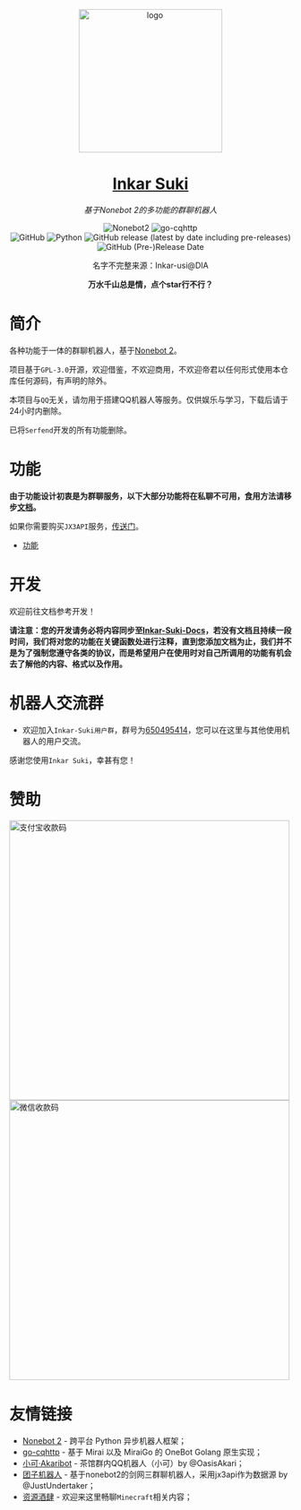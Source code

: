 <div align="center">
  <img width="256" src="https://inkar-suki.codethink.cn/Inkar-Suki-Docs/img/Logo.jpg" alt="logo">

# [Inkar Suki](https://www.inkar-suki.xyz)

_基于Nonebot 2的多功能的群聊机器人_

![Nonebot2](https://img.shields.io/badge/Nonebot2-Release_v2.0.0_beta.5-brightgreen)
![go-cqhttp](https://img.shields.io/badge/go--cqhttp-v1.0.0_rc3-brightgreen)
<br>
![GitHub](https://img.shields.io/github/license/codethink-cn/Inkar-Suki)
![Python](https://img.shields.io/badge/Python-3.8+-blue)
![GitHub release (latest by date including pre-releases)](https://img.shields.io/github/v/release/codethink-cn/Inkar-Suki?include_prereleases)
![GitHub (Pre-)Release Date](https://img.shields.io/github/release-date-pre/codethink-cn/Inkar-Suki)

名字不完整来源：Inkar-usi@DIA

**万水千山总是情，点个star行不行？**

</div>
    
# 简介

各种功能于一体的群聊机器人，基于[Nonebot 2](https://v2.nonebot.dev)。

项目基于`GPL-3.0`开源，欢迎借鉴，不欢迎商用，不欢迎帝君以任何形式使用本仓库任何源码，有声明的除外。

本项目与`QQ`无关，请勿用于搭建QQ机器人等服务。仅供娱乐与学习，下载后请于24小时内删除。

已将`Serfend`开发的所有功能删除。

# 功能
**由于功能设计初衷是为群聊服务，以下大部分功能将在私聊不可用，食用方法请移步[文档](https://inkar-suki.codethink.cn)。**

如果你需要购买`JX3API`服务，[传送门](http://qm.qq.com/cgi-bin/qm/qr?_wv=1027&k=fyJEB9swedG7abcaKu0VV1Fr2L21n2SU&authKey=cwtMy5glj33EZGIeZjIrJf5x%2FM73rRo4%2FRNeYeD7%2BTv%2B2y2F4WwDyrlGjOkENgV1&noverify=0&group_code=119032235)。

* [功能](/applications.md)

# 开发

欢迎前往文档参考开发！

**请注意：您的开发请务必将内容同步至[Inkar-Suki-Docs](https://github.com/codethink-cn/Inkar-Suki-Docs)，若没有文档且持续一段时间，我们将对您的功能在关键函数处进行注释，直到您添加文档为止，我们并不是为了强制您遵守各类的协议，而是希望用户在使用时对自己所调用的功能有机会去了解他的内容、格式以及作用。**

# 机器人交流群
- 欢迎加入`Inkar-Suki用户群`，群号为[650495414](https://jq.qq.com/?_wv=1027&k=JazIPJxf)，您可以在这里与其他使用机器人的用户交流。

感谢您使用`Inkar Suki`，幸甚有您！

# 赞助

<img src="https://inkar-suki.codethink.cn/Inkar-Suki-Docs/img/wechat_donate.png" height="500" alt="支付宝收款码">
<img src="https://inkar-suki.codethink.cn/Inkar-Suki-Docs/img/alipay_donate.png" height="500" alt="微信收款码">

# 友情链接
- [Nonebot 2](https://v2.nonebot.dev/) - 跨平台 Python 异步机器人框架；
- [go-cqhttp](https://docs.go-cqhttp.org/) - 基于 Mirai 以及 MiraiGo 的 OneBot Golang 原生实现；
- [小可·Akaribot](https://github.com/Teahouse-Studios/akari-bot) - 茶馆群内QQ机器人（小可）by @OasisAkari；
- [团子机器人](https://github.com/JustUndertaker/mini_jx3_bot) - 基于nonebot2的剑网三群聊机器人，采用jx3api作为数据源 by @JustUndertaker；
- [资源酒肆](https://jq.qq.com/?_wv=1027&k=urh2dqal) - 欢迎来这里畅聊`Minecraft`相关内容；
